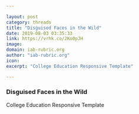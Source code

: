 ```yaml
---

layout: post
category: threads
title: "Disguised Faces in the Wild"
date: 2019-08-03 03:35:33
link: https://vrhk.co/2Ko0pJH
image: 
domain: iab-rubric.org
author: "iab-rubric.org"
icon: 
excerpt: "College Education Responsive Template"

---
```


### Disguised Faces in the Wild

College Education Responsive Template